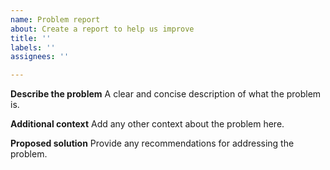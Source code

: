 ```yaml
---
name: Problem report
about: Create a report to help us improve
title: ''
labels: ''
assignees: ''

---
```


**Describe the problem**
A clear and concise description of what the problem is.


**Additional context**
Add any other context about the problem here.

**Proposed solution**
Provide any recommendations for addressing the problem.
